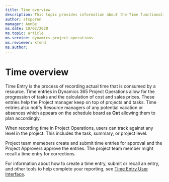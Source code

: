 ```yaml
---
title: Time overview
description: This topic provides information about the Time functionality in Dynamics 365 Project Operations. 
author: stsporen
manager: AnnBe
ms.date: 10/02/2020
ms.topic: article
ms.service: dynamics-project-operations
ms.reviewer: kfend
ms.author: 
---
```


# Time overview
Time Entry is the process of recording actual time that is consumed by a resource. Time entries in Dynamics 365 Project Operations allow for the progression of tasks and the calculation of cost and sales prices. These entries help the Project manager keep on top of projects and tasks. Time entries also notify Resource managers of any potential vacation or absences which appears on the schedule board as **Out** allowing them to plan accordingly.

When recording time in Project Operations, users can track against any level in the project. This includes the task, summary, or project level.

Project team memebers create and submit time entries for approval and the Project Approvers approve the entries. The project team member might recall a time entry for corrections.

For information about how to create a time entry, submit or recall an entry, and other tools to help complete your reporting, see [Time Entry User Interface](ui-behavior-time.md).

